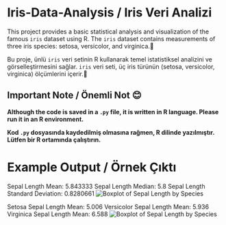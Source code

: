 # Iris-Data-Analysis / Iris Veri Analizi

This project provides a basic statistical analysis and visualization of the famous `iris` dataset using R. The `iris` dataset contains measurements of three iris species: setosa, versicolor, and virginica.🌼

Bu proje, ünlü `iris` veri setinin R kullanarak temel istatistiksel analizini ve görselleştirmesini sağlar. `iris` veri seti, üç iris türünün (setosa, versicolor, virginica) ölçümlerini içerir.🌼

## Important Note / Önemli Not 😊

**Although the code is saved in a `.py` file, it is written in R language. Please run it in an R environment.**

**Kod `.py` dosyasında kaydedilmiş olmasına rağmen, R dilinde yazılmıştır. Lütfen bir R ortamında çalıştırın.**

# Example Output / Örnek Çıktı

Sepal Length Mean: 5.843333 
Sepal Length Median: 5.8 
Sepal Length Standard Deviation: 0.8280661 
![Boxplot of Sepal Length by Species](images/boxplot.png)

Setosa Sepal Length Mean: 5.006 
Versicolor Sepal Length Mean: 5.936 
Virginica Sepal Length Mean: 6.588
![Boxplot of Sepal Length by Species](images/boxplot.png)


